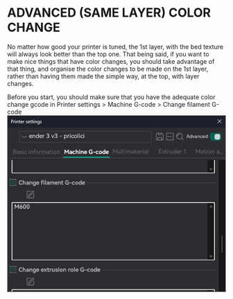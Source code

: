 # ADVANCED (SAME LAYER) COLOR CHANGE

No matter how good your printer is tuned, the 1st layer, with the bed texture will always look better than the top one. 
That being said, if you want to make nice things that have color changes, you should take advantage of that thing, and organise the color changes to be made on the 1st layer, rather than having them made the simple way, at the top, with layer changes. 

Before you start, you should make sure that you have the adequate color change gcode in Printer settings > Machine G-code > Change filament G-code
![alt text](https://github.com/Klipperboi/color-change/blob/main/assets/m600.png)
